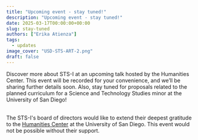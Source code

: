 ```yaml
---
title: "Upcoming event - stay tuned!"
description: "Upcoming event - stay tuned!"
date: 2025-03-17T00:00:00+00:00
slug: stay-tuned
authors: ["Erika Atienza"]
tags:
  - updates
image_cover: "USD-STS-ART-2.png"
draft: false
---
```


Discover more about STS-I at an upcoming talk hosted by the Humanities Center. This event will be recorded for your convenience, and we’ll be sharing further details soon. Also, stay tuned for proposals related to the planned curriculum for a Science and Technology Studies minor at the University of San Diego!<br><br>

The STS-I's board of directors would like to extend their deepest gratitude to the [Humanities Center](https://www.sandiego.edu/cas/centers/humanities-center/) at the University of San Diego. This event would not be possible without their support.
